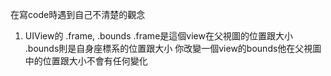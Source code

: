 在寫code時遇到自己不清楚的觀念
1. UIView的 .frame, .bounds
.frame是這個view在父視圖的位置跟大小
.bounds則是自身座標系的位置跟大小
你改變一個view的bounds他在父視圖中的位置跟大小不會有任何變化
